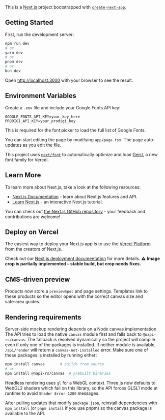 This is a [Next.js](https://nextjs.org) project bootstrapped with [`create-next-app`](https://nextjs.org/docs/app/api-reference/cli/create-next-app).

## Getting Started

First, run the development server:

```bash
npm run dev
# or
yarn dev
# or
pnpm dev
# or
bun dev
```

Open [http://localhost:3000](http://localhost:3000) with your browser to see the result.

## Environment Variables

Create a `.env` file and include your Google Fonts API key:

```
GOOGLE_FONTS_API_KEY=your_key_here
PRODIGI_API_KEY=your_prodigi_key
```

This is required for the font picker to load the full list of Google Fonts.

You can start editing the page by modifying `app/page.tsx`. The page auto-updates as you edit the file.

This project uses [`next/font`](https://nextjs.org/docs/app/building-your-application/optimizing/fonts) to automatically optimize and load [Geist](https://vercel.com/font), a new font family for Vercel.

## Learn More

To learn more about Next.js, take a look at the following resources:

- [Next.js Documentation](https://nextjs.org/docs) - learn about Next.js features and API.
- [Learn Next.js](https://nextjs.org/learn) - an interactive Next.js tutorial.

You can check out [the Next.js GitHub repository](https://github.com/vercel/next.js) - your feedback and contributions are welcome!

## Deploy on Vercel

The easiest way to deploy your Next.js app is to use the [Vercel Platform](https://vercel.com/new?utm_medium=default-template&filter=next.js&utm_source=create-next-app&utm_campaign=create-next-app-readme) from the creators of Next.js.

Check out our [Next.js deployment documentation](https://nextjs.org/docs/app/building-your-application/deploying) for more details.
⚠️  **Image crop is partially implemented – stable build, but crop needs fixes.**

## CMS-driven preview
Products now store a `previewSpec` and page settings. Templates link to these products so the editor opens with the correct canvas size and safe‑area guides.

## Rendering requirements

Server-side mockup rendering depends on a Node canvas implementation. The API
tries to load the native `canvas` module first and falls back to
`@napi-rs/canvas`. The fallback is resolved dynamically so the project will
compile even if only one of the packages is installed. If neither module is
available, `/api/render` will return a `canvas-not-installed` error. Make sure
one of these packages is installed by running either:

```bash
npm install canvas       # builds from source
# or
npm install @napi-rs/canvas  # prebuilt binaries
```

Headless rendering uses `gl` for a WebGL context. Three.js now defaults to
WebGL2 shaders which fail on this library, so the API forces GLSL1 mode at
runtime to avoid `Shader Error 1280` messages.

After pulling updates that modify `package.json`, reinstall dependencies with
`npm install` (or `pnpm install` if you use pnpm) so the canvas package is
available to the API.
